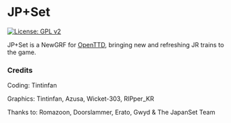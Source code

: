 # JP+Set 
 [![License: GPL v2](https://img.shields.io/badge/License-GPL%20v2-blue.svg)](https://www.gnu.org/licenses/old-licenses/gpl-2.0.en.html)


JP+Set is a NewGRF for [OpenTTD](https://www.openttd.org/), bringing new and refreshing JR trains to the game.

### Credits

Coding: Tintinfan

Graphics: Tintinfan, Azusa, Wicket-303, RIPper_KR

Thanks to: Romazoon, Doorslammer, Erato, Gwyd & The JapanSet Team
